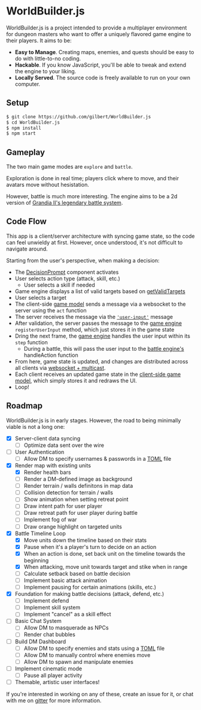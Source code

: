 # WorldBuilder.js

WorldBuilder.js is a project intended to provide a multiplayer environment for dungeon masters who want to offer a uniquely flavored game engine to their players. It aims to be:

- **Easy to Manage**. Creating maps, enemies, and quests should be easy to do with little-to-no coding.
- **Hackable**. If you know JavaScript, you'll be able to tweak and extend the engine to your liking.
- **Locally Served**. The source code is freely available to run on your own computer.

## Setup

```bash
$ git clone https://github.com/gilbert/WorldBuilder.js
$ cd WorldBuilder.js
$ npm install
$ npm start
```

## Gameplay

The two main game modes are `explore` and `battle`.

Exploration is done in real time; players click where to move, and their avatars move without hesistation.

However, battle is much more interesting. The engine aims to be a 2d version of [Grandia II's legendary battle system](https://www.youtube.com/watch?v=LcZJPRHMuhk).

## Code Flow

This app is a client/server architecture with syncing game state, so the code can feel unwieldy at first. However, once understood, it's not difficult to navigate around.

Starting from the user's perspective, when making a decision:

- The [DecisionPrompt](./client/components/battle/decision-prompt.ts) component activates
- User selects action type (attack, skill, etc.)
  - User selects a skill if needed
- Game engine displays a list of valid targets based on [getValidTargets](./engine/battle-shared.ts)
- User selects a target
- The client-side [game model](./client/models/game.ts) sends a message via a websocket to the server using the `act` function
- The server receives the message via the [`'user-input'`](./server/config/config-websockets.ts) message
- After validation, the server passes the message to the [game engine](./engine/index.ts) `registerUserInput` method, which just stores it in the game state
- Dring the next frame, the [game engine](./engine/index.ts) handles the user input within its `step` function
  - During a battle, this will pass the user input to the [battle engine's](./engine/battle.ts) handleAction function
- From here, game state is updated, and changes are distributed across all clients via [websocket + multicast](./server/config/config-websockets.ts).
- Each client receives an updated game state in the [client-side game model](./client/models/game.ts), which simply stores it and redraws the UI.
- Loop!

## Roadmap

WorldBuilder.js is in early stages. However, the road to being minimally viable is not a long one:


- [x] Server-client data syncing
  - [ ] Optimize data sent over the wire
- [ ] User Authentication
  - [ ] Allow DM to specify usernames & passwords in a [TOML](https://github.com/toml-lang/toml) file
- [x] Render map with existing units
  - [x] Render health bars
  - [ ] Render a DM-defined image as background
  - [ ] Render terrain / walls definitons in map data
  - [ ] Collision detection for terrain / walls
  - [ ] Show animation when setting retreat point
  - [ ] Draw intent path for user player
  - [ ] Draw retreat path for user player during battle
  - [ ] Implement fog of war
  - [ ] Draw orange highlight on targeted units
- [x] Battle Timeline Loop
  - [x] Move units down the timeline based on their stats
  - [x] Pause when it's a player's turn to decide on an action
  - [x] When an action is done, set back unit on the timeline towards the beginning
  - [x] When attacking, move unit towards target and stike when in range
  - [ ] Calculate setback based on battle decision
  - [ ] Implement basic attack animation
  - [ ] Implement pausing for certain animations (skills, etc.)
- [x] Foundation for making battle decisions (attack, defend, etc.)
  - [ ] Implement defend
  - [ ] Implement skill system
  - [ ] Implement "cancel" as a skill effect
- [ ] Basic Chat System
  - [ ] Allow DM to masquerade as NPCs
  - [ ] Render chat bubbles
- [ ] Build DM Dashboard
  - [ ] Allow DM to specify enemies and stats using a [TOML](https://github.com/toml-lang/toml) file
  - [ ] Allow DM to manually control where enemies move
  - [ ] Allow DM to spawn and manipulate enemies
- [ ] Implement cinematic mode
  - [ ] Pause all player activity
- [ ] Themable, artistic user interfaces!

If you're interested in working on any of these, create an issue for it, or chat with me on [gitter](https://gitter.im) for more information.
